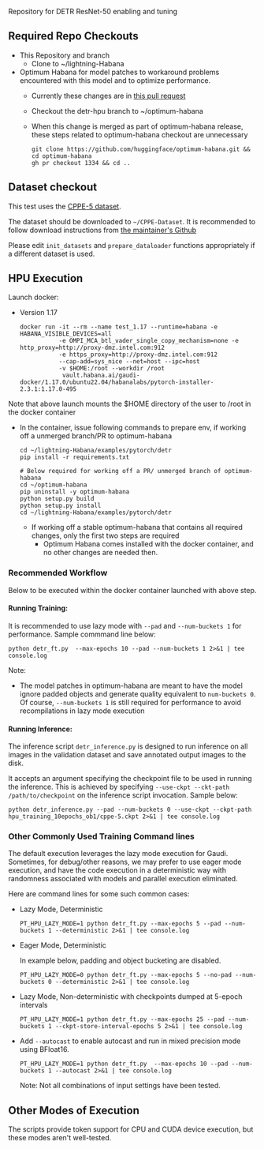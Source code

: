 Repository for DETR ResNet-50 enabling and tuning

## Required Repo Checkouts

- This Repository and branch
  - Clone to ~/lightning-Habana
- Optimum Habana for model patches to workaround problems encountered with this model and to optimize performance.
  - Currently these changes are in [this pull request](https://github.com/huggingface/optimum-habana/pull/1334)
  - Checkout the detr-hpu branch to ~/optimum-habana
  - When this change is merged as part of optimum-habana release, these steps related to optimum-habana checkout are unnecessary

        git clone https://github.com/huggingface/optimum-habana.git && cd optimum-habana
        gh pr checkout 1334 && cd ..

## Dataset checkout

This test uses the [CPPE-5 dataset](https://huggingface.co/datasets/rishitdagli/cppe-5). 

The dataset should be downloaded to `~/CPPE-Dataset`. It is recommended to follow download instructions from [the maintainer's Github](https://github.com/Rishit-dagli/CPPE-Dataset)

Please edit `init_datasets` and `prepare_dataloader` functions appropriately if a different dataset is used.

## HPU Execution

Launch docker:

* Version 1.17

      docker run -it --rm --name test_1.17 --runtime=habana -e HABANA_VISIBLE_DEVICES=all
                 -e OMPI_MCA_btl_vader_single_copy_mechanism=none -e http_proxy=http://proxy-dmz.intel.com:912
                 -e https_proxy=http://proxy-dmz.intel.com:912
                 --cap-add=sys_nice --net=host --ipc=host
                 -v $HOME:/root --workdir /root
                  vault.habana.ai/gaudi-docker/1.17.0/ubuntu22.04/habanalabs/pytorch-installer-2.3.1:1.17.0-495

Note that above launch mounts the $HOME directory of the user to /root in the docker container

* In the container, issue following commands to prepare env, if working off a unmerged branch/PR to optimum-habana 

      cd ~/lightning-Habana/examples/pytorch/detr
      pip install -r requirements.txt

      # Below required for working off a PR/ unmerged branch of optimum-habana
      cd ~/optimum-habana
      pip uninstall -y optimum-habana
      python setup.py build
      python setup.py install
      cd ~/lightning-Habana/examples/pytorch/detr

  * If working off a stable optimum-habana that contains all required changes, only the first two steps are required
    * Optimum Habana comes installed with the docker container, and no other changes are needed then.

### Recommended Workflow

Below to be executed within the docker container launched with above step.

#### Running Training:

It is recommended to use lazy mode with `--pad` and `--num-buckets 1` for performance. Sample commmand line below:

    python detr_ft.py  --max-epochs 10 --pad --num-buckets 1 2>&1 | tee console.log

Note:
- The model patches in optimum-habana are meant to have the model ignore padded objects and
  generate quality equivalent to `num-buckets 0`. Of course, `--num-buckets 1` is still required for
  performance to avoid recompilations in lazy mode execution

#### Running Inference:
 
The inference script `detr_inference.py` is designed to run inference on all images in the validation dataset and
save annotated output images to the disk.

It accepts an argument specifying the checkpoint file to be used in running the inference. This is achieved
by specifying `--use-ckpt --ckt-path /path/to/checkpoint` on the inference script invocation. Sample below:

    python detr_inference.py --pad --num-buckets 0 --use-ckpt --ckpt-path hpu_training_10epochs_ob1/cppe-5.ckpt 2>&1 | tee console.log

### Other Commonly Used Training Command lines

The default execution leverages the lazy mode execution for Gaudi. Sometimes, for debug/other reasons, we may prefer to use eager mode execution,
and have the code execution in a deterministic way with randomness associated with models and parallel execution eliminated.

Here are command lines for some such common cases:

  * Lazy Mode, Deterministic

        PT_HPU_LAZY_MODE=1 python detr_ft.py --max-epochs 5 --pad --num-buckets 1 --deterministic 2>&1 | tee console.log

  * Eager Mode, Deterministic

    In example below, padding and object bucketing are disabled.

        PT_HPU_LAZY_MODE=0 python detr_ft.py --max-epochs 5 --no-pad --num-buckets 0 --deterministic 2>&1 | tee console.log

  * Lazy Mode, Non-deterministic with checkpoints dumped at 5-epoch intervals

        PT_HPU_LAZY_MODE=1 python detr_ft.py --max-epochs 25 --pad --num-buckets 1 --ckpt-store-interval-epochs 5 2>&1 | tee console.log

  * Add `--autocast` to enable autocast and run in mixed precision mode using BFloat16.

        PT_HPU_LAZY_MODE=1 python detr_ft.py  --max-epochs 10 --pad --num-buckets 1 --autocast 2>&1 | tee console.log 
 
    Note: Not all combinations of input settings have been tested. 

## Other Modes of Execution

The scripts provide token support for CPU and CUDA device execution, but these modes aren't well-tested.

